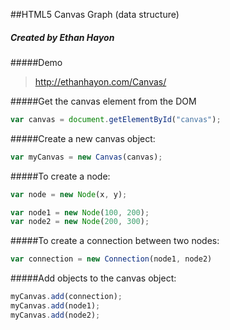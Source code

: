 ##HTML5 Canvas Graph (data structure)
##### Created by Ethan Hayon

#####Demo
> http://ethanhayon.com/Canvas/

#####Get the canvas element from the DOM
```javascript
var canvas = document.getElementById("canvas");
```

#####Create a new canvas object:
```javascript
var myCanvas = new Canvas(canvas);
```

#####To create a node:
```javascript
var node = new Node(x, y);
```
```javascript
var node1 = new Node(100, 200);
var node2 = new Node(200, 300);
```

#####To create a connection between two nodes:
```javascript
var connection = new Connection(node1, node2)
```

#####Add objects to the canvas object:
```javascript
myCanvas.add(connection);
myCanvas.add(node1);
myCanvas.add(node2);
```
